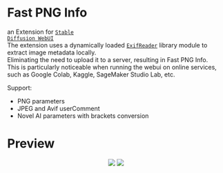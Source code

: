 # Fast PNG Info
an Extension for <code>[Stable Diffusion WebUI](https://github.com/AUTOMATIC1111/stable-diffusion-webui)</code><br>
The extension uses a dynamically loaded <code>[ExifReader](https://github.com/mattiasw/ExifReader)</code> library module to extract image metadata locally.<br>
Eliminating the need to upload it to a server, resulting in Fast PNG Info.<br>
This is particularly noticeable when running the webui on online services, such as Google Colab, Kaggle, SageMaker Studio Lab, etc.<br>

Support:
- PNG parameters
- JPEG and Avif userComment
- Novel AI parameters with brackets conversion

# Preview

<p align="center">
  <img src="https://github.com/gutris1/segsmaker/blob/main/pre/fastpnginfo.png", widht=1000px>
  <img src="https://github.com/user-attachments/assets/246f2346-f240-4a32-84d0-ea17a63966a8", widht=1000px>
</p>
